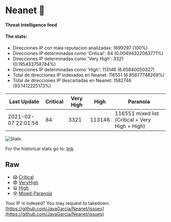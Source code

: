 # Neanet :hocho:
#### Threat intelligence feed
#### The stats:

- Direcciones IP con mala reputacion analizadas: 1699297 (100%)
- Direcciones IP determinadas como 'Critical':  84 (0.00494322063771%)
- Direcciones IP determinadas como 'Very High':  3321 (0.195433758784%)
- Direcciones IP determinadas como 'High':  113146 (6.65840050327)
- Total de direcciones IP indexadas en Neanet:  116551 (6.85877748269%)
- Total de direcciones IP descartadas en Neanet:  1582746 (93.1412225173%)

| Last Update | Critical | Very High | High | Paranoia |
| --- | --- | --- | --- | --- |
| 2021-02-07 22:01:56 | 84 | 3321 | 113146 | 116551 mixed list (Critical + Very High + High)|

![Stats](https://docs.google.com/spreadsheets/d/e/2PACX-1vSnaNMIXVabIpDJjufMlzH7poXnshF3mgd8Is1g9ytUEzVsP5my4Trn8f-xkoLLQ38xpL3HtmUexLo6/pubchart?oid=501124687&format=image)

For the historical stats go to: [link](/stats.csv)
## Raw
- :scream: [Critical](https://raw.githubusercontent.com/JavaGarcia/Neanet/master/blacklists/neanet_critical.txt)
- :fearful: [VeryHigh](https://raw.githubusercontent.com/JavaGarcia/Neanet/master/blacklists/neanet_veryHigh.txtt)
- :frowning: [High](https://raw.githubusercontent.com/JavaGarcia/Neanet/master/blacklists/neanet_high.txt)
- :dizzy_face: [Mixed-Paranoia](https://raw.githubusercontent.com/JavaGarcia/Neanet/master/blacklists/neanet_all.txt)


Your IP is indexed? You may request to takedown. [https://github.com/JavaGarcia/Neanet/issues](https://github.com/JavaGarcia/Neanet/issues)




































































































































































































































































































































































































































































































































































































































































































































































































































































































































































































































































































































































































































































































































































































































































































































































































































































































































































































































































































































































































































































































































































































































































































































































































































































































































































































































































































































































































































































































































































































































































































































































































































































































































































































































































































































































































































































































































































































































































































































































































































































































































































































